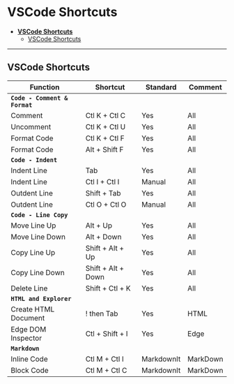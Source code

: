 # **VSCode Shortcuts**

- [**VSCode Shortcuts**](#vscode-shortcuts)
  - [VSCode Shortcuts](#vscode-shortcuts-1)

---

## VSCode Shortcuts

| Function                      | Shortcut           | Standard   | Comment  |
| ----------------------------- | ------------------ | ---------- | -------- |
| **`Code - Comment & Format`** |                    |            |          |
| Comment                       | Ctl K + Ctl C      | Yes        | All      |
| Uncomment                     | Ctl K + Ctl U      | Yes        | All      |
| Format Code                   | Ctl K + Ctl F      | Yes        | All      |
| Format Code                   | Alt + Shift F      | Yes        | All      |
| **`Code - Indent`**           |                    |            |          |
| Indent Line                   | Tab                | Yes        | All      |
| Indent Line                   | Ctl I + Ctl I      | Manual     | All      |
| Outdent Line                  | Shift + Tab        | Yes        | All      |
| Outdent Line                  | Ctl O + Ctl O      | Manual     | All      |
| **`Code - Line Copy`**        |                    |            |          |
| Move Line Up                  | Alt + Up           | Yes        | All      |
| Move Line Down                | Alt + Down         | Yes        | All      |
| Copy Line Up                  | Shift + Alt + Up   | Yes        | All      |
| Copy Line Down                | Shift + Alt + Down | Yes        | All      |
| Delete Line                   | Shift + Ctl + K    | Yes        | All      |
| **`HTML and Explorer`**       |                    |            |          |
| Create HTML Document          | ! then Tab         | Yes        | HTML     |
| Edge DOM Inspector            | Ctl + Shift + I    | Yes        | Edge     |
| **`Markdown`**                |                    |            |          |
| Inline Code                   | Ctl M + Ctl I      | MarkdownIt | MarkDown |
| Block Code                    | Ctl M + Ctl C      | MarkdownIt | MarkDown |
